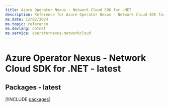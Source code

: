 ```yaml
---
title: Azure Operator Nexus - Network Cloud SDK for .NET
description: Reference for Azure Operator Nexus - Network Cloud SDK for .NET
ms.date: 12/02/2024
ms.topic: reference
ms.devlang: dotnet
ms.service: operatornexus-networkcloud
---
```

# Azure Operator Nexus - Network Cloud SDK for .NET - latest
## Packages - latest
[!INCLUDE [packages](operator-nexus---network-cloud-index.md)]